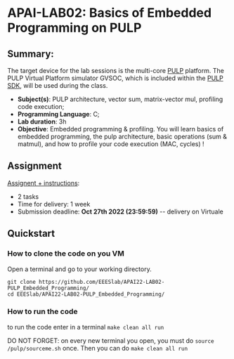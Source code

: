 # APAI-LAB02: Basics of Embedded Programming on PULP

## Summary:
The target device for the lab sessions is the multi-core [PULP](https://github.com/pulp-platform/pulp) platform. 
The PULP Virtual Platform simulator GVSOC, which is included within the [PULP SDK](https://github.com/pulp-platform/pulp-sdk), will be used during the class. 

- **Subject(s)**: PULP architecture, vector sum, matrix-vector mul, profiling code execution;
- **Programming Language**: C;
- **Lab duration**: 3h 
- **Objective**: Embedded programming & profiling. You will learn basics of embedded programming, the pulp architecture, basic operations (sum & matmul), and how to profile your code execution (MAC, cycles) !

## Assignment
[Assignent + instructions](https://docs.google.com/document/d/1jco30-x0BoXLR27nCj2tT3Mn0cHa9t0PUyEDg4QMqUA/edit?usp=sharing):        
- 2 tasks        
- Time for delivery: 1 week        
- Submission deadline:  **Oct 27th 2022 (23:59:59)** -- delivery on Virtuale

## Quickstart
### How to clone the code on you VM

Open a terminal and go to your working directory.
```
git clone https://github.com/EEESlab/APAI22-LAB02-PULP_Embedded_Programming/
cd EEESlab/APAI22-LAB02-PULP_Embedded_Programming/
```
### How to run the code
to run the code enter in a terminal 
`make clean all run`

DO NOT FORGET: on every new terminal you open, you must do `source /pulp/sourceme.sh` once. Then you can do `make clean all run`
